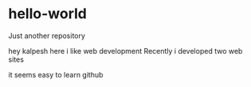 # hello-world
Just another repository

hey kalpesh here i like web development
Recently i developed two web sites


it seems easy to learn github
